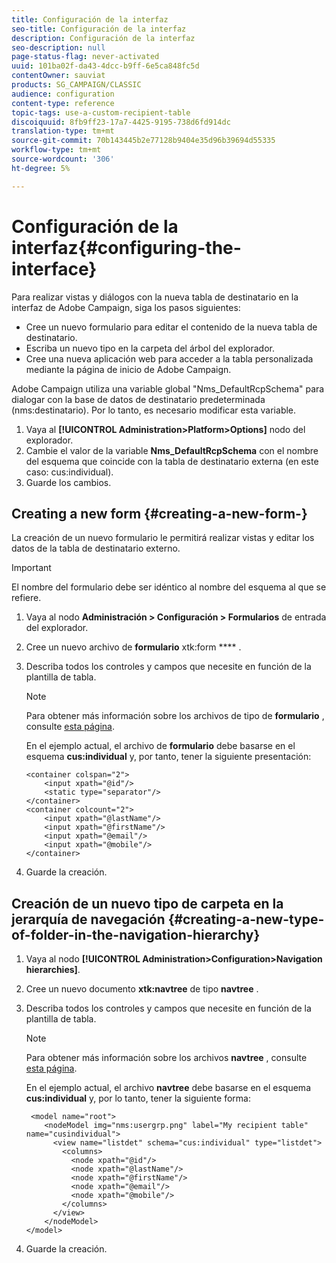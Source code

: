 ```yaml
---
title: Configuración de la interfaz
seo-title: Configuración de la interfaz
description: Configuración de la interfaz
seo-description: null
page-status-flag: never-activated
uuid: 101ba02f-da43-4dcc-b9ff-6e5ca848fc5d
contentOwner: sauviat
products: SG_CAMPAIGN/CLASSIC
audience: configuration
content-type: reference
topic-tags: use-a-custom-recipient-table
discoiquuid: 8fb9ff23-17a7-4425-9195-738d6fd914dc
translation-type: tm+mt
source-git-commit: 70b143445b2e77128b9404e35d96b39694d55335
workflow-type: tm+mt
source-wordcount: '306'
ht-degree: 5%

---
```



# Configuración de la interfaz{#configuring-the-interface}

Para realizar vistas y diálogos con la nueva tabla de destinatario en la interfaz de Adobe Campaign, siga los pasos siguientes:

* Cree un nuevo formulario para editar el contenido de la nueva tabla de destinatario.
* Escriba un nuevo tipo en la carpeta del árbol del explorador.
* Cree una nueva aplicación web para acceder a la tabla personalizada mediante la página de inicio de Adobe Campaign.

Adobe Campaign utiliza una variable global &quot;Nms_DefaultRcpSchema&quot; para dialogar con la base de datos de destinatario predeterminada (nms:destinatario). Por lo tanto, es necesario modificar esta variable.

1. Vaya al **[!UICONTROL Administration>Platform>Options]** nodo del explorador.
1. Cambie el valor de la variable **Nms_DefaultRcpSchema** con el nombre del esquema que coincide con la tabla de destinatario externa (en este caso: cus:individual).
1. Guarde los cambios.

## Creating a new form {#creating-a-new-form-}

La creación de un nuevo formulario le permitirá realizar vistas y editar los datos de la tabla de destinatario externo.

>[!IMPORTANT]
>
>El nombre del formulario debe ser idéntico al nombre del esquema al que se refiere.

1. Vaya al nodo **Administración > Configuración > Formularios** de entrada del explorador.
1. Cree un nuevo archivo de **formulario** xtk:form **** .
1. Describa todos los controles y campos que necesite en función de la plantilla de tabla.

   >[!NOTE]
   >
   >Para obtener más información sobre los archivos de tipo de **formulario** , consulte [esta página](../../configuration/using/identifying-a-form.md).

   En el ejemplo actual, el archivo de **formulario** debe basarse en el esquema **cus:individual** y, por tanto, tener la siguiente presentación:

   ```
   <container colspan="2">
       <input xpath="@id"/>
       <static type="separator"/>
   </container>
   <container colcount="2">
       <input xpath="@lastName"/>
       <input xpath="@firstName"/>
       <input xpath="@email"/>
       <input xpath="@mobile"/>
   </container> 
   ```

1. Guarde la creación.

## Creación de un nuevo tipo de carpeta en la jerarquía de navegación {#creating-a-new-type-of-folder-in-the-navigation-hierarchy}

1. Vaya al nodo **[!UICONTROL Administration>Configuration>Navigation hierarchies]**.
1. Cree un nuevo documento **xtk:navtree** de tipo **navtree** .
1. Describa todos los controles y campos que necesite en función de la plantilla de tabla.

   >[!NOTE]
   >
   >Para obtener más información sobre los archivos **navtree** , consulte [esta página](../../configuration/using/about-navigation-hierarchy.md).

   En el ejemplo actual, el archivo **navtree** debe basarse en el esquema **cus:individual** y, por lo tanto, tener la siguiente forma:

   ```
    <model name="root">
       <nodeModel img="nms:usergrp.png" label="My recipient table" name="cusindividual">
         <view name="listdet" schema="cus:individual" type="listdet">
           <columns>
             <node xpath="@id"/>
             <node xpath="@lastName"/>
             <node xpath="@firstName"/>
             <node xpath="@email"/>
             <node xpath="@mobile"/>
           </columns>
         </view>
       </nodeModel>
   </model>
   ```

1. Guarde la creación.

